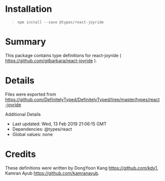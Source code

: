 # Installation
> `npm install --save @types/react-joyride`

# Summary
This package contains type definitions for react-joyride ( https://github.com/gilbarbara/react-joyride ).

# Details
Files were exported from https://github.com/DefinitelyTyped/DefinitelyTyped/tree/master/types/react-joyride

Additional Details
 * Last updated: Wed, 13 Feb 2019 21:06:15 GMT
 * Dependencies: @types/react
 * Global values: none

# Credits
These definitions were written by DongYoon Kang <https://github.com/kdy1>, Kamran Ayub <https://github.com/kamranayub>.
